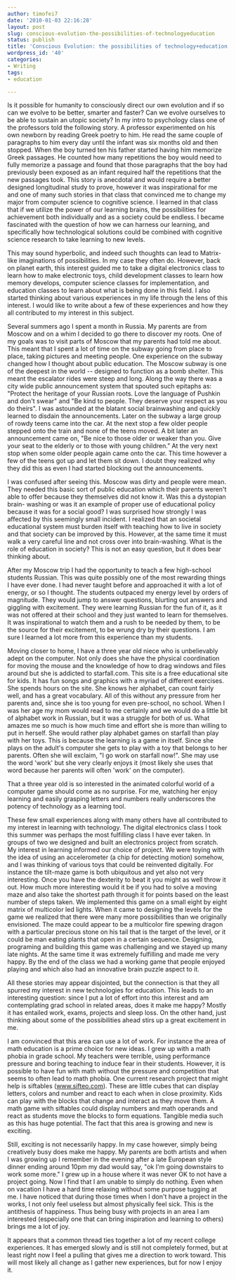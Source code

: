```yaml
---
author: timofei7
date: '2010-01-03 22:16:28'
layout: post
slug: conscious-evolution-the-possibilities-of-technologyeducation
status: publish
title: 'Conscious Evolution: the possibilities of technology+education'
wordpress_id: '40'
categories:
- Writing
tags:
- education

---
```


Is it possible for humanity to consciously direct our own evolution and if so
can we evolve to be better, smarter and faster? Can we evolve ourselves to be
able to sustain an utopic society? In my intro to psychology class one of the
professors told the following story. A professor experimented on his own
newborn by reading Greek poetry to him. He read the same couple of paragraphs
to him every day until the infant was six months old and then stopped. When
the boy turned ten his father started having him memorize Greek passages. He
counted how many repetitions the boy would need to fully memorize a passage
and found that those paragraphs that the boy had previously been exposed as an
infant required half the repetitions that the new passages took. This story is
anecdotal and would require a better designed longitudinal study to prove,
however it was inspirational for me and one of many such stories in that class
that convinced me to change my major from computer science to cognitive
science. I learned in that class that if we utilize the power of our learning
brains, the possibilities for achievement both individually and as a society
could be endless. I became fascinated with the question of how we can harness
our learning, and specifically how technological solutions could be combined
with cognitive science research to take learning to new levels.

<!--more-->

  
This may sound hyperbolic, and indeed such thoughts can lead to Matrix-like
imaginations of possibilities. In my case they often do. However, back on
planet earth, this interest guided me to take a digital electronics class to
learn how to make electronic toys, child development classes to learn how
memory develops, computer science classes for implementation, and education
classes to learn about what is being done in this field. I also started
thinking about various experiences in my life through the lens of this
interest. I would like to write about a few of these experiences and how they
all contributed to my interest in this subject.

Several summers ago I spent a month in Russia. My parents are from Moscow and
on a whim I decided to go there to discover my roots. One of my goals was to
visit parts of Moscow that my parents had told me about. This meant that I
spent a lot of time on the subway going from place to place, taking pictures
and meeting people. One experience on the subway changed how I thought about
public education. The Moscow subway is one of the deepest in the world --
designed to function as a bomb shelter. This meant the escalator rides were
steep and long. Along the way there was a city wide public announcement system
that spouted such epitaphs as: "Protect the heritage of your Russian roots.
Love the language of Pushkin and don't swear" and "Be kind to people. They
deserve your respect as you do theirs". I was astounded at the blatant social
brainwashing and quickly learned to disdain the announcements. Later on the
subway a large group of rowdy teens came into the car. At the next stop a few
older people stepped onto the train and none of the teens moved. A bit later
an announcement came on, "Be nice to those older or weaker than you. Give your
seat to the elderly or to those with young children." At the very next stop
when some older people again came onto the car. This time however a few of the
teens got up and let them sit down. I doubt they realized why they did this as
even I had started blocking out the announcements.

I was confused after seeing this. Moscow was dirty and people were mean. They
needed this basic sort of public education which their parents weren't able to
offer because they themselves did not know it. Was this a dystopian brain-
washing or was it an example of proper use of educational policy because it
was for a social good? I was surprised how strongly I was affected by this
seemingly small incident. I realized that an societal educational system must
burden itself with teaching how to live in society and that society can be
improved by this. However, at the same time it must walk a very careful line
and not cross over into brain-washing. What is the role of education in
society? This is not an easy question, but it does bear thinking about.

After my Moscow trip I had the opportunity to teach a few high-school students
Russian. This was quite possibly one of the most rewarding things I have ever
done. I had never taught before and approached it with a lot of energy, or so
I thought. The students outpaced my energy level by orders of magnitude. They
would jump to answer questions, blurting out answers and giggling with
excitement. They were learning Russian for the fun of it, as it was not
offered at their school and they just wanted to learn for themselves. It was
inspirational to watch them and a rush to be needed by them, to be the source
for their excitement, to be wrung dry by their questions. I am sure I learned
a lot more from this experience than my students.

Moving closer to home, I have a three year old niece who is unbelievably adept
on the computer. Not only does she have the physical coordination for moving
the mouse and the knowledge of how to drag windows and files around but she is
addicted to starfall.com. This site is a free educational site for kids. It
has fun songs and graphics with a myriad of different exercises. She spends
hours on the site. She knows her alphabet, can count fairly well, and has a
great vocabulary. All of this without any pressure from her parents and, since
she is too young for even pre-school, no school. When I was her age my mom
would read to me certainly and we would do a little bit of alphabet work in
Russian, but it was a struggle for both of us. What amazes me so much is how
much time and effort she is more than willing to put in herself. She would
rather play alphabet games on starfall than play with her toys. This is
because the learning is a game in itself. Since she plays on the adult's
computer she gets to play with a toy that belongs to her parents. Often she
will exclaim, "I go work on starfall now!". She may use the word 'work' but
she very clearly enjoys it (most likely she uses that word because her parents
will often 'work' on the computer).

That a three year old is so interested in the animated colorful world of a
computer game should come as no surprise. For me, watching her enjoy learning
and easily grasping letters and numbers really underscores the potency of
technology as a learning tool.

These few small experiences along with many others have all contributed to my
interest in learning with technology. The digital electronics class I took
this summer was perhaps the most fulfilling class I have ever taken. In groups
of two we designed and built an electronics project from scratch. My interest
in learning informed our choice of project. We were toying with the idea of
using an accelerometer (a chip for detecting motion) somehow, and I was
thinking of various toys that could be reinvented digitally. For instance the
tilt-maze game is both ubiquitous and yet also not very interesting. Once you
have the dexterity to beat it you might as well throw it out. How much more
interesting would it be if you had to solve a moving maze and also take the
shortest path through it for points based on the least number of steps taken.
We implemented this game on a small eight by eight matrix of multicolor led
lights. When it came to designing the levels for the game we realized that
there were many more possibilities than we originally envisioned. The maze
could appear to be a multicolor fire spewing dragon with a particular precious
stone on his tail that is the target of the level, or it could be man eating
plants that open in a certain sequence. Designing, programing and building
this game was challenging and we stayed up many late nights. At the same time
it was extremely fulfilling and made me very happy. By the end of the class we
had a working game that people enjoyed playing and which also had an
innovative brain puzzle aspect to it.

All these stories may appear disjointed, but the connection is that they all
spurred my interest in new technologies for education. This leads to an
interesting question: since I put a lot of effort into this interest and am
contemplating grad school in related areas, does it make me happy? Mostly it
has entailed work, exams, projects and sleep loss. On the other hand, just
thinking about some of the possibilities ahead stirs up a great excitement in
me.

I am convinced that this area can use a lot of work. For instance the area of
math education is a prime choice for new ideas. I grew up with a math phobia
in grade school. My teachers were terrible, using performance pressure and
boring teaching to induce fear in their students. However, it is possible to
have fun with math without the pressure and competition that seems to often
lead to math phobia. One current research project that might help is siftables
(www.sifteo.com). These are little cubes that can display letters, colors and
number and react to each when in close proximity. Kids can play with the
blocks that change and interact as they move them. A math game with siftables
could display numbers and math operands and react as students move the blocks
to form equations. Tangible media such as this has huge potential. The fact
that this area is growing and new is exciting.

Still, exciting is not necessarily happy. In my case however, simply being
creatively busy does make me happy. My parents are both artists and when I was
growing up I remember in the evening after a late European style dinner ending
around 10pm my dad would say, "ok I'm going downstairs to work some more." I
grew up in a house where it was never OK to not have a project going. Now I
find that I am unable to simply do nothing. Even when on vacation I have a
hard time relaxing without some purpose tugging at me. I have noticed that
during those times when I don't have a project in the works, I not only feel
useless but almost physically feel sick. This is the antithesis of happiness.
Thus being busy with projects in an area I am interested (especially one that
can bring inspiration and learning to others) brings me a lot of joy.

It appears that a common thread ties together a lot of my recent college
experiences. It has emerged slowly and is still not completely formed, but at
least right now I feel a pulling that gives me a direction to work toward.
This will most likely all change as I gather new experiences, but for now I
enjoy it.

